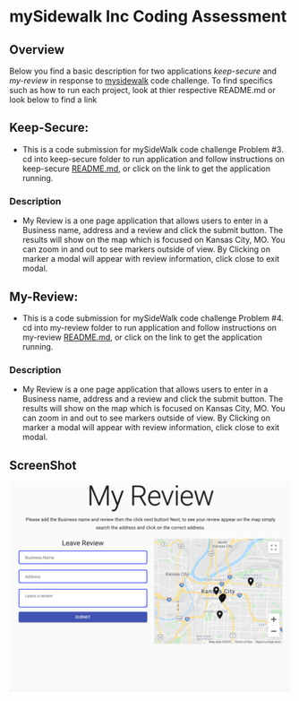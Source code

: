 # mySidewalk Inc Coding Assessment

## Overview
Below you find a basic description for two applications *keep-secure* and *my-review* in response to [mysidewalk](https://github.com/mysidewalk/interview) code challenge. To find specifics such as how to run each project, look at thier respective README.md or look below to find a link

## Keep-Secure:
* This is a code submission for mySideWalk code challenge Problem #3. cd into keep-secure folder to run application and follow instructions on keep-secure [README.md](https://github.com/shanicegipson/interview/blob/master/keep-secure/README.md), or click on the link to get the application running.
### Description
* My Review is a one page application that allows users to enter in a Business name, address and a review and click the submit button. The results will show on the map which is focused on Kansas City, MO. You can zoom in and out to see markers outside of view. By Clicking on marker a modal will appear with review information, click close to exit modal.

 
## My-Review:
* This is a code submission for mySideWalk code challenge Problem #4. cd into my-review folder to run application and follow instructions on my-review [README.md](https://github.com/shanicegipson/interview/tree/master/my-review), or click on the link to get the application running.

### Description
* My Review is a one page application that allows users to enter in a Business name, address and a review and click the submit button. The results will show on the map which is focused on Kansas City, MO. You can zoom in and out to see markers outside of view. By Clicking on marker a modal will appear with review information, click close to exit modal.

## ScreenShot
![](my-review/images/my-review%20screenshot.png)
